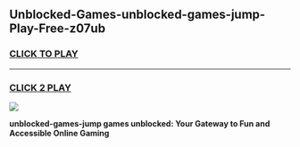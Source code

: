
## Unblocked-Games-unblocked-games-jump-Play-Free-z07ub
<h3>
<a href="https://premium76.site?title=unblocked-games-jump&ref=18A">CLICK TO PLAY</a></h3>
<hr>

<h3>
<a href="https://premium76.site?title=unblocked-games-jump&ref=18A">CLICK 2 PLAY</a>
  
</h3>

<a href="https://premium76.site?title=unblocked-games-jump&ref=18A"><img src="https://clearcache.store/games.png"></a>


**unblocked-games-jump games unblocked: Your Gateway to Fun and Accessible Online Gaming**
